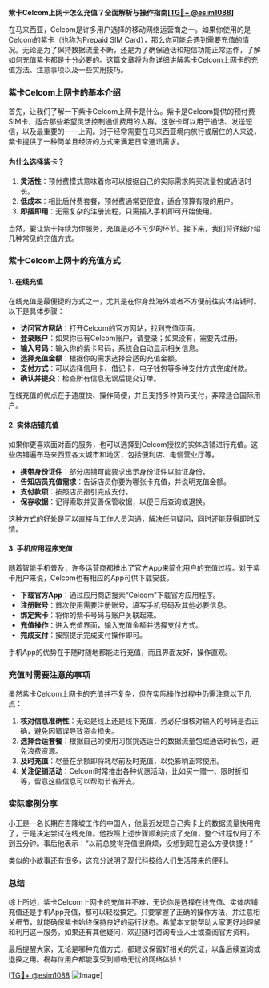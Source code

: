 **紫卡Celcom上网卡怎么充值？全面解析与操作指南[[TG💪+ @esim1088](https://t.me/s/esim1088)]**

在马来西亚，Celcom是许多用户选择的移动网络运营商之一。如果你使用的是Celcom的紫卡（也称为Prepaid SIM Card），那么你可能会遇到需要充值的情况。无论是为了保持数据流量不断，还是为了确保通话和短信功能正常运作，了解如何充值紫卡都是十分必要的。这篇文章将为你详细讲解紫卡Celcom上网卡的充值方法、注意事项以及一些实用技巧。

### 紫卡Celcom上网卡的基本介绍

首先，让我们了解一下紫卡Celcom上网卡是什么。紫卡是Celcom提供的预付费SIM卡，适合那些希望灵活控制通信费用的人群。这张卡可以用于通话、发送短信，以及最重要的——上网。对于经常需要在马来西亚境内旅行或居住的人来说，紫卡提供了一种简单且经济的方式来满足日常通讯需求。

#### 为什么选择紫卡？

1. **灵活性**：预付费模式意味着你可以根据自己的实际需求购买流量包或通话时长。
2. **低成本**：相比后付费套餐，预付费通常更便宜，适合预算有限的用户。
3. **即插即用**：无需复杂的注册流程，只需插入手机即可开始使用。

当然，要让紫卡持续为你服务，充值是必不可少的环节。接下来，我们将详细介绍几种常见的充值方式。

### 紫卡Celcom上网卡的充值方式

#### 1. 在线充值

在线充值是最便捷的方式之一，尤其是在你身处海外或者不方便前往实体店铺时。以下是具体步骤：

- **访问官方网站**：打开Celcom的官方网站，找到充值页面。
- **登录账户**：如果你已有Celcom账户，请登录；如果没有，需要先注册。
- **输入号码**：输入你的紫卡号码，系统会自动显示相关信息。
- **选择充值金额**：根据你的需求选择合适的充值金额。
- **支付方式**：可以选择信用卡、借记卡、电子钱包等多种支付方式完成付款。
- **确认并提交**：检查所有信息无误后提交订单。

在线充值的优点在于速度快、操作简便，并且支持多种货币支付，非常适合国际用户。

#### 2. 实体店铺充值

如果你更喜欢面对面的服务，也可以选择到Celcom授权的实体店铺进行充值。这些店铺遍布马来西亚各大城市和地区，包括便利店、电信营业厅等。

- **携带身份证件**：部分店铺可能要求出示身份证件以验证身份。
- **告知店员充值需求**：告诉店员你要为哪张卡充值，并说明充值金额。
- **支付款项**：按照店员指引完成支付。
- **保存收据**：记得索取并妥善保管收据，以便日后查询或退换。

这种方式的好处是可以直接与工作人员沟通，解决任何疑问，同时还能获得即时反馈。

#### 3. 手机应用程序充值

随着智能手机普及，许多运营商都推出了官方App来简化用户的充值过程。对于紫卡用户来说，Celcom也有相应的App可供下载安装。

- **下载官方App**：通过应用商店搜索“Celcom”下载官方应用程序。
- **注册账号**：首次使用需要注册账号，填写手机号码及其他必要信息。
- **绑定紫卡**：将你的紫卡号码与账户关联起来。
- **充值操作**：进入充值界面，输入充值金额并选择支付方式。
- **完成支付**：按照提示完成支付操作即可。

手机App的优势在于随时随地都能进行充值，而且界面友好，操作直观。

### 充值时需要注意的事项

虽然紫卡Celcom上网卡的充值并不复杂，但在实际操作过程中仍需注意以下几点：

1. **核对信息准确性**：无论是线上还是线下充值，务必仔细核对输入的号码是否正确，避免因错误导致资金损失。
2. **选择合适套餐**：根据自己的使用习惯挑选适合的数据流量包或通话时长包，避免浪费资源。
3. **及时充值**：尽量在余额即将耗尽前及时充值，以免影响正常使用。
4. **关注促销活动**：Celcom时常推出各种优惠活动，比如买一赠一、限时折扣等，留意这些信息可以帮助节省开支。

### 实际案例分享

小王是一名长期在吉隆坡工作的中国人，他最近发现自己紫卡上的数据流量快用完了，于是决定尝试在线充值。他按照上述步骤顺利完成了充值，整个过程仅用了不到五分钟。事后他表示：“以前总觉得充值很麻烦，没想到现在这么方便快捷！”

类似的小故事还有很多，这充分说明了现代科技给人们生活带来的便利。

### 总结

综上所述，紫卡Celcom上网卡的充值并不难，无论你是选择在线充值、实体店铺充值还是手机App充值，都可以轻松搞定。只要掌握了正确的操作方法，并注意相关细节，就能确保紫卡始终保持良好的运行状态。希望本文能帮助大家更好地理解和利用这一服务。如果还有其他疑问，欢迎随时咨询专业人士或查阅官方资料。

最后提醒大家，无论是哪种充值方式，都建议保留好相关的凭证，以备后续查询或退换之用。祝每位用户都能享受到顺畅无忧的网络体验！

[[TG💪+ @esim1088](https://t.me/s/esim1088) ![Image](https://i.postimg.cc/4NQfJmqS/Snipaste-2025-05-13-00-14-12.png)]